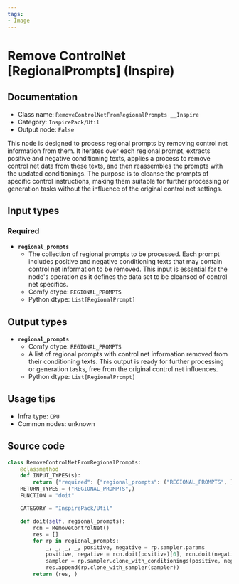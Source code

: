 ```yaml
---
tags:
- Image
---
```


# Remove ControlNet [RegionalPrompts] (Inspire)
## Documentation
- Class name: `RemoveControlNetFromRegionalPrompts __Inspire`
- Category: `InspirePack/Util`
- Output node: `False`

This node is designed to process regional prompts by removing control net information from them. It iterates over each regional prompt, extracts positive and negative conditioning texts, applies a process to remove control net data from these texts, and then reassembles the prompts with the updated conditionings. The purpose is to cleanse the prompts of specific control instructions, making them suitable for further processing or generation tasks without the influence of the original control net settings.
## Input types
### Required
- **`regional_prompts`**
    - The collection of regional prompts to be processed. Each prompt includes positive and negative conditioning texts that may contain control net information to be removed. This input is essential for the node's operation as it defines the data set to be cleansed of control net specifics.
    - Comfy dtype: `REGIONAL_PROMPTS`
    - Python dtype: `List[RegionalPrompt]`
## Output types
- **`regional_prompts`**
    - Comfy dtype: `REGIONAL_PROMPTS`
    - A list of regional prompts with control net information removed from their conditioning texts. This output is ready for further processing or generation tasks, free from the original control net influences.
    - Python dtype: `List[RegionalPrompt]`
## Usage tips
- Infra type: `CPU`
- Common nodes: unknown


## Source code
```python
class RemoveControlNetFromRegionalPrompts:
    @classmethod
    def INPUT_TYPES(s):
        return {"required": {"regional_prompts": ("REGIONAL_PROMPTS", )}}
    RETURN_TYPES = ("REGIONAL_PROMPTS",)
    FUNCTION = "doit"

    CATEGORY = "InspirePack/Util"

    def doit(self, regional_prompts):
        rcn = RemoveControlNet()
        res = []
        for rp in regional_prompts:
            _, _, _, _, positive, negative = rp.sampler.params
            positive, negative = rcn.doit(positive)[0], rcn.doit(negative)[0]
            sampler = rp.sampler.clone_with_conditionings(positive, negative)
            res.append(rp.clone_with_sampler(sampler))
        return (res, )

```
